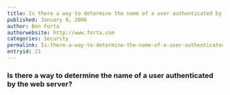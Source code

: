 ```yaml
---
title: Is there a way to determine the name of a user authenticated by the web server?
published: January 9, 2006
author: Ben Forta
authorwebsite: http://www.forta.com
categories: Security
permalink: Is-there-a-way-to-determine-the-name-of-a-user-authenticated-by-the-web-server.html
entryid: 21
---
```


<h3>Is there a way to determine the name of a user authenticated by the web server?</h3>



